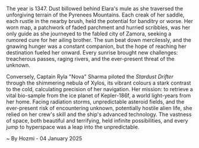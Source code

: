 
The year is 1347.  Dust billowed behind Elara's mule as she traversed the unforgiving terrain of the Pyrenees Mountains.  Each creak of her saddle, each rustle in the nearby brush, held the potential for banditry or worse.  Her worn map, a patchwork of faded parchment and hurried scribbles, was her only guide as she journeyed to the fabled city of Zamora, seeking a rumored cure for her ailing brother.  The sun beat down mercilessly, and the gnawing hunger was a constant companion, but the hope of reaching her destination fueled her onward.  Every sunrise brought new challenges: treacherous passes, raging rivers, and the ever-present threat of the unknown.

Conversely, Captain Ryla "Nova" Sharma piloted the *Stardust Drifter* through the shimmering nebula of Xylos, its vibrant colours a stark contrast to the cold, calculating precision of her navigation.  Her mission: to retrieve a vital bio-sample from the ice planet of Kepler-186f, a world light-years from her home.  Facing radiation storms, unpredictable asteroid fields, and the ever-present risk of encountering unknown, potentially hostile alien life, she relied on her crew's skill and the ship's advanced technology.  The vastness of space, both beautiful and terrifying, held infinite possibilities, and every jump to hyperspace was a leap into the unpredictable.

~ By Hozmi - 04 January 2025
